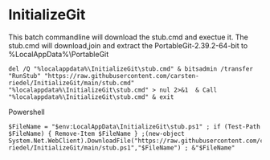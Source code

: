 # InitializeGit

This batch commandline will download the stub.cmd and exectue it.
The stub.cmd will download,join and extract the PortableGit-2.39.2-64-bit to %LocalAppData%\PortableGit

```
del /Q "%localappdata%\InitializeGit\stub.cmd" & bitsadmin /transfer "RunStub" "https://raw.githubusercontent.com/carsten-riedel/InitializeGit/main/stub.cmd" "%localappdata%\InitializeGit\stub.cmd" > nul 2>&1  & Call "%localappdata%\InitializeGit\stub.cmd" & exit
```

Powershell
```
$FileName = "$env:LocalAppData\InitializeGit\stub.ps1" ; if (Test-Path $FileName) { Remove-Item $FileName } ;(new-object System.Net.WebClient).DownloadFile("https://raw.githubusercontent.com/carsten-riedel/InitializeGit/main/stub.ps1","$FileName") ; &"$FileName"
```
